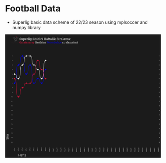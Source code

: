 # Football Data

- Superlig basic data scheme of 22/23 season using mplsoccer and numpy library

![](assets/preview.png)
